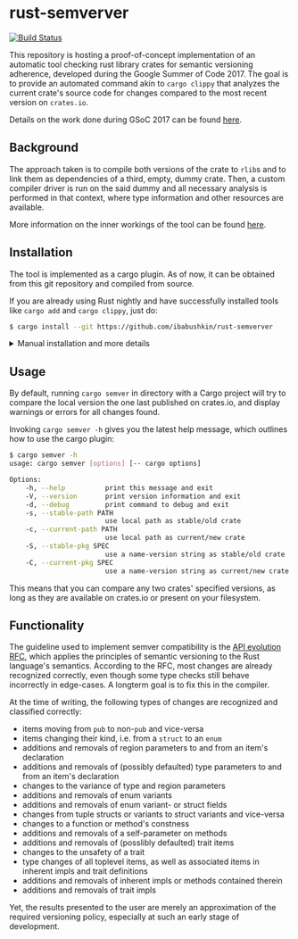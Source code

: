 # rust-semverver

[![Build Status](https://travis-ci.org/ibabushkin/rust-semverver.svg?branch=master)](https://travis-ci.org/ibabushkin/rust-semverver)

This repository is hosting a proof-of-concept implementation of an automatic tool checking
rust library crates for semantic versioning adherence, developed during the Google Summer
of Code 2017. The goal is to provide an automated command akin to `cargo clippy` that
analyzes the current crate's source code for changes compared to the most recent version
on `crates.io`.

Details on the work done during GSoC 2017 can be found
[here](https://github.com/ibabushkin/rust-semverver/blob/master/doc/gsoc.md).

## Background

The approach taken is to compile both versions of the crate to `rlib`s and to link them as
dependencies of a third, empty, dummy crate. Then, a custom compiler driver is run on the
said dummy and all necessary analysis is performed in that context, where type information
and other resources are available.

More information on the inner workings of the tool can be found
[here](https://github.com/ibabushkin/rust-semverver/blob/master/doc/impl_notes.md).

## Installation

The tool is implemented as a cargo plugin. As of now, it can be obtained from this git
repository and compiled from source.

If you are already using Rust nightly and have successfully installed tools like
`cargo add` and `cargo clippy`, just do:

```sh
$ cargo install --git https://github.com/ibabushkin/rust-semverver
```

<details>

<summary>
  Manual installation and more details
</summary>

```sh
# using rustup is recommended
$ rustup update nightly
$ rustup default nightly

$ git clone https://github.com/ibabushkin/rust-semverver
$ cd rust-semverver
$ cargo install
```

At this point, the current development version can be invoked using `cargo semver` in any
directory your project resides in. If you prefer not to install to `~/.cargo/bin`, you can
invoke it like so after building with a regular `cargo build`:

```sh
PATH=/path/to/repo/target/debug:$PATH cargo semver <args>
```

If you have built using `cargo build --release` instead, change the path to point to the
`release` subdirectory of the `target` directory.

</details>

## Usage

By default, running `cargo semver` in directory with a Cargo project will try to compare
the local version the one last published on crates.io, and display warnings or errors for
all changes found.

Invoking `cargo semver -h` gives you the latest help message, which outlines how to use
the cargo plugin:

```sh
$ cargo semver -h
usage: cargo semver [options] [-- cargo options]

Options:
    -h, --help          print this message and exit
    -V, --version       print version information and exit
    -d, --debug         print command to debug and exit
    -s, --stable-path PATH
                        use local path as stable/old crate
    -c, --current-path PATH
                        use local path as current/new crate
    -S, --stable-pkg SPEC
                        use a name-version string as stable/old crate
    -C, --current-pkg SPEC
                        use a name-version string as current/new crate
```

This means that you can compare any two crates' specified versions, as long as they are
available on crates.io or present on your filesystem.

## Functionality

The guideline used to implement semver compatibility is the [API evolution
RFC](https://github.com/rust-lang/rfcs/blob/master/text/1105-api-evolution.md), which
applies the principles of semantic versioning to the Rust language's semantics. According
to the RFC, most changes are already recognized correctly, even though some type checks
still behave incorrectly in edge-cases. A longterm goal is to fix this in the compiler.

At the time of writing, the following types of changes are recognized and classified
correctly:

* items moving from `pub` to non-`pub` and vice-versa
* items changing their kind, i.e. from a `struct` to an `enum`
* additions and removals of region parameters to and from an item's declaration
* additions and removals of (possibly defaulted) type parameters to and from an item's
  declaration
* changes to the variance of type and region parameters
* additions and removals of enum variants
* additions and removals of enum variant- or struct fields
* changes from tuple structs or variants to struct variants and vice-versa
* changes to a function or method's constness
* additions and removals of a self-parameter on methods
* additions and removals of (posslibly defaulted) trait items
* changes to the unsafety of a trait
* type changes of all toplevel items, as well as associated items in inherent impls and
  trait definitions
* additions and removals of inherent impls or methods contained therein
* additions and removals of trait impls

Yet, the results presented to the user are merely an approximation of the required
versioning policy, especially at such an early stage of development.
